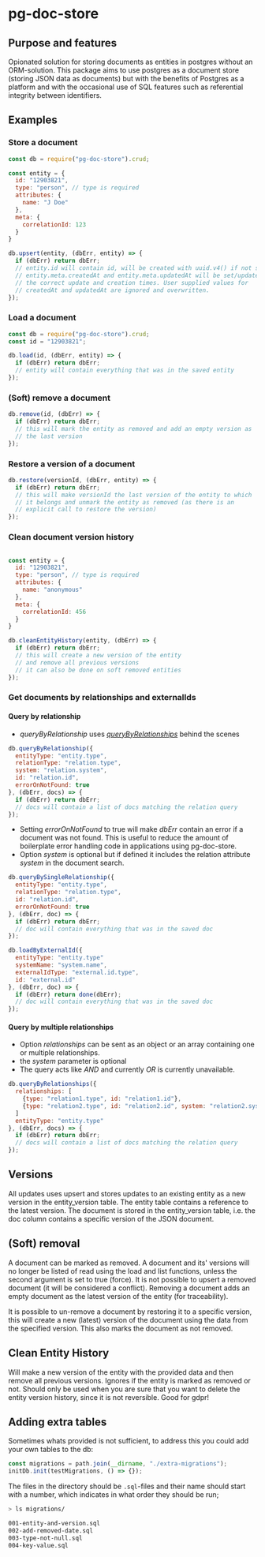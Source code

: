 # pg-doc-store

## Purpose and features
Opionated solution for storing documents as entities in postgres
without an ORM-solution. This package aims to use postgres as a
document store (storing JSON data as documents) but with the benefits
of Postgres as a platform and with the occasional use of SQL features
such as referential integrity between identifiers.

## Examples
### Store a document
```js
const db = require("pg-doc-store").crud;

const entity = {
  id: "12903821",
  type: "person", // type is required
  attributes: {
    name: "J Doe"
  },
  meta: {
    correlationId: 123
  }
}

db.upsert(entity, (dbErr, entity) => {
  if (dbErr) return dbErr;
  // entity.id will contain id, will be created with uuid.v4() if not set
  // entity.meta.createdAt and entity.meta.updatedAt will be set/updated with
  // the correct update and creation times. User supplied values for
  // createdAt and updatedAt are ignored and overwritten.
});
```

### Load a document
```js
const db = require("pg-doc-store").crud;
const id = "12903821";

db.load(id, (dbErr, entity) => {
  if (dbErr) return dbErr;
  // entity will contain everything that was in the saved entity
});
```

### (Soft) remove a document
```js
db.remove(id, (dbErr) => {
  if (dbErr) return dbErr;
  // this will mark the entity as removed and add an empty version as
  // the last version
});

```

### Restore a version of a document
```js
db.restore(versionId, (dbErr, entity) => {
  if (dbErr) return dbErr;
  // this will make versionId the last version of the entity to which
  // it belongs and unmark the entity as removed (as there is an
  // explicit call to restore the version)
});

```

### Clean document version history
```js

const entity = {
  id: "12903821",
  type: "person", // type is required
  attributes: {
    name: "anonymous"
  },
  meta: {
    correlationId: 456
  }
}

db.cleanEntityHistory(entity, (dbErr) => {
  if (dbErr) return dbErr;
  // this will create a new version of the entity
  // and remove all previous versions
  // it can also be done on soft removed entities
});

```

### Get documents by relationships and externalIds
#### Query by relationship
- _queryByRelationship_ uses [_queryByRelationships_](#query-by-multiple-relationships) behind the scenes
```js
db.queryByRelationship({
  entityType: "entity.type",
  relationType: "relation.type",
  system: "relation.system",
  id: "relation.id",
  errorOnNotFound: true
}, (dbErr, docs) => {
  if (dbErr) return dbErr;
  // docs will contain a list of docs matching the relation query
});
```
- Setting _errorOnNotFound_ to true will make _dbErr_ contain an error
if a document was not found. This is useful to reduce the amount of
boilerplate error handling code in applications using pg-doc-store.
- Option _system_ is optional but if defined it includes the relation attribute _system_ in the document search.

```js
db.queryBySingleRelationship({
  entityType: "entity.type",
  relationType: "relation.type",
  id: "relation.id",
  errorOnNotFound: true
}, (dbErr, doc) => {
  if (dbErr) return dbErr;
  // doc will contain everything that was in the saved doc
});
```

```js
db.loadByExternalId({
  entityType: "entity.type"
  systemName: "system.name",
  externalIdType: "external.id.type",
  id: "external.id"
}, (dbErr, doc) => {
  if (dbErr) return done(dbErr);
  // doc will contain everything that was in the saved doc
});
```

#### Query by multiple relationships
- Option _relationships_ can be sent as an object or an array containing one or multiple relationships.
- the _system_ parameter is optional
- The query acts like _AND_ and currently _OR_ is currently unavailable.

```js
db.queryByRelationships({
  relationships: [
    {type: "relation1.type", id: "relation1.id"},
    {type: "relation2.type", id: "relation2.id", system: "relation2.system"}
  ]
  entityType: "entity.type"
}, (dbErr, docs) => {
  if (dbErr) return dbErr;
  // docs will contain a list of docs matching the relation query
});
```

## Versions
All updates uses upsert and stores updates to an existing entity as a
new version in the entity\_version table. The entity table contains a
reference to the latest version. The document is stored in the
entity\_version table, i.e. the doc column contains a specific
version of the JSON document.

## (Soft) removal
A document can be marked as removed. A document and its' versions will
no longer be listed of read using the load and list functions, unless
the second argument is set to true (force). It is not possible to
upsert a removed document (it will be considered a conflict). Removing
a document adds an empty document as the latest version of the entity
(for traceability).

It is possible to un-remove a document by restoring it to a specific
version, this will create a new (latest) version of the document using
the data from the specified version. This also marks the document as
not removed.

## Clean Entity History
Will make a new version of the entity with the provided data and then remove all previous versions.
Ignores if the entity is marked as removed or not.
Should only be used when you are sure that you want to delete the entity version history,
since it is not reversible. Good for gdpr!

## Adding extra tables

Sometimes whats provided is not sufficient, to address this you could add your own tables to the db:

```js
const migrations = path.join(__dirname, "./extra-migrations");
initDb.init(testMigrations, () => {});
```

The files in the directory should be `.sql`-files and their name should start with a number, which indicates in what order they should be run;

```bash
> ls migrations/

001-entity-and-version.sql
002-add-removed-date.sql
003-type-not-null.sql
004-key-value.sql
```

